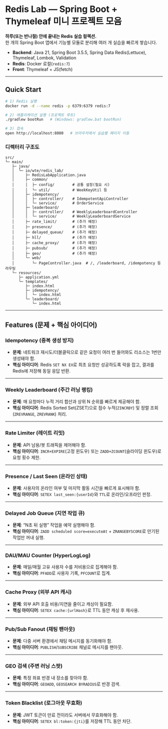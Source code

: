 # Redis Lab — Spring Boot + Thymeleaf 미니 프로젝트 모음

**하루(또는 반나절) 안에 끝내는 Redis 실습 컬렉션.**  
한 개의 Spring Boot 앱에서 기능별 모듈로 분리해 여러 개 실습을 빠르게 쌓습니다.

- **Backend**: Java 21, Spring Boot 3.5.5, Spring Data Redis(Lettuce), Thymeleaf, Lombok, Validation
- **Redis**: Docker 로컬(`redis:7`)
- **Front**: Thymeleaf + JS(fetch)

---

## Quick Start

```bash
# 1) Redis 실행
docker run -d --name redis -p 6379:6379 redis:7

# 2) 애플리케이션 실행 (프로젝트 루트)
./gradlew bootRun   # (Windows: gradlew.bat bootRun)

# 3) 접속
open http://localhost:8080   # 브라우저에서 실습별 페이지 이동
````


### 디렉터리 구조도
````
src/
└─ main/
   ├─ java/
   │  └─ io/wte/redis_lab/
   │     ├─ RedisLabApplication.java
   │     ├─ common/
   │     │  ├─ config/        # 공통 설정(필요 시)
   │     │  └─ util/          # WeekKeyUtil 등
   │     ├─ idempotency/
   │     │  ├─ controller/    # IdempotentApiController
   │     │  └─ service/       # OrderService
   │     ├─ leaderboard/
   │     │  ├─ controller/    # WeeklyLeaderboardController
   │     │  └─ service/       # WeeklyLeaderboardService
   │     ├─ rate_limit/       # (추가 예정)
   │     ├─ presence/         # (추가 예정)
   │     ├─ delayed_queue/    # (추가 예정)
   │     ├─ hll/              # (추가 예정)
   │     ├─ cache_proxy/      # (추가 예정)
   │     ├─ pubsub/           # (추가 예정)
   │     ├─ geo/              # (추가 예정)
   │     └─ web/
   │        └─ PageController.java  # /, /leaderboard, /idempotency 등 라우팅
   └─ resources/
      ├─ application.yml
      └─ templates/
         ├─ index.html
         ├─ idempotency/
         │  └─ index.html
         └─ leaderboard/
            └─ index.html
````

---

## Features (문제 + 핵심 아이디어)

### Idempotency (중복 생성 방지)

* **문제**: 네트워크 재시도/더블클릭으로 같은 요청이 여러 번 들어와도 리소스는 1번만 생성돼야 함.
* **핵심 아이디어**: Redis `SET NX EX`로 최초 요청만 성공하도록 락을 잡고, 결과를 Redis에 저장해 동일 응답 반환.

---

### Weekly Leaderboard (주간 러닝 랭킹)

* **문제**: 매 요청마다 누적 거리 합산과 상위 N 순위를 빠르게 제공해야 함.
* **핵심 아이디어**: Redis Sorted Set(ZSET)으로 점수 누적(`ZINCRBY`) 및 정렬 조회(`ZREVRANGE`, `ZREVRANK`) 처리.

---

### Rate Limiter (레이트 리밋)

* **문제**: API 남용/봇 트래픽을 제어해야 함.
* **핵심 아이디어**: `INCR+EXPIRE`(고정 윈도우) 또는 `ZADD+ZCOUNT`(슬라이딩 윈도우)로 요청 횟수 제한.

---

### Presence / Last Seen (온라인 상태)

* **문제**: 사용자의 온라인 여부 및 마지막 활동 시간을 빠르게 표시해야 함.
* **핵심 아이디어**: `SETEX last_seen:{userId}`와 `TTL`로 온라인/오프라인 판정.

---

### Delayed Job Queue (지연 작업 큐)

* **문제**: “N초 뒤 실행” 작업을 예약 실행해야 함.
* **핵심 아이디어**: `ZADD scheduled score=executeAt` + `ZRANGEBYSCORE`로 만기된 작업만 꺼내 실행.

---

### DAU/MAU Counter (HyperLogLog)

* **문제**: 매일/매월 고유 사용자 수를 저비용으로 집계해야 함.
* **핵심 아이디어**: `PFADD`로 사용자 기록, `PFCOUNT`로 집계.

---

### Cache Proxy (외부 API 캐시)

* **문제**: 외부 API 호출 비용/지연을 줄이고 캐싱이 필요함.
* **핵심 아이디어**: `SETEX cache:{urlHash}`로 TTL 동안 캐싱 후 재사용.

---

### Pub/Sub Fanout (채팅 팬아웃)

* **문제**: 다중 서버 환경에서 채팅 메시지를 동기화해야 함.
* **핵심 아이디어**: `PUBLISH`/`SUBSCRIBE` 채널로 메시지를 팬아웃.

---

### GEO 검색 (주변 러닝 스팟)

* **문제**: 특정 좌표 반경 내 장소를 찾아야 함.
* **핵심 아이디어**: `GEOADD`, `GEOSEARCH BYRADIUS`로 반경 검색.

---

### Token Blacklist (로그아웃 무효화)

* **문제**: JWT 토큰이 만료 전이라도 서버에서 무효화해야 함.
* **핵심 아이디어**: `SETEX bl:token:{jti}`를 저장해 TTL 동안 차단.
